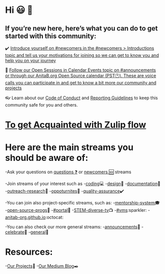 # Hi :smiley: :wave:


## If you’re new here, here’s what you can do to get started with this community:

:heavy_check_mark: [Introduce yourself on #newcomers in the #newcomers > Introductions topic and tell us your motivations for joining so we can get to know you and help you on your journey](https://anitab-org.zulipchat.com/#narrow/stream/223071-newcomers)

:calendar: [Follow our Open Sessions in Calendar Events topic on #announcements or through our AnitaB.org Open Source calendar (PST:clock1:). These are voice calls you can participate in and get to know a bit more our community and projects](https://calendar.google.com/calendar/embed?src=sh10tv3mtfve62somg9nngp9tg%40group.calendar.google.com&ctz=America/Los_Angeles)

:eyeglasses: Learn about our [Code of Conduct](https://github.com/anitab-org/anitab-org.github.io/blob/develop/docs/code_of_conduct.md) and [Reporting Guidelines](https://github.com/anitab-org/anitab-org.github.io/blob/develop/docs/reporting_guidelines.md) to keep this community safe for you and others.

# [To get Acquainted with Zulip flow](https://zulipchat.com/help/getting-started-with-zulip)  

# Here are the main streams you should be aware of:

-Ask your questions  on [questions :question:](https://anitab-org.zulipchat.com/#narrow/stream/223070-questions) or [newcomers :new:](https://anitab-org.zulipchat.com/#narrow/stream/223071-newcomers) streams 
    
-Join streams of your interest such as 
        -[coding](https://anitab-org.zulipchat.com/#narrow/stream/216321-coding):computer:
        -[design](https://anitab-org.zulipchat.com/#narrow/stream/216323-design):art:
        -[documentation](https://anitab-org.zulipchat.com/#narrow/stream/216326-documentatio):notebook_with_decorative_cover:
        -[outreach-research](https://anitab-org.zulipchat.com/#narrow/stream/216324-outreach-research):microscope:
        -[oppoturnites](https://anitab-org.zulipchat.com/#narrow/stream/223069-opportunities):stars:
        -[quality-assurance](https://anitab-org.zulipchat.com/#narrow/stream/216325-quality-assurance):heavy_check_mark:

-You can join also project-specific streams, such as: 
    -[mentorship-system](https://anitab-org.zulipchat.com/#narrow/stream/222534-mentorship-system):mortar_board:
    -[open-source-progs](https://anitab-org.zulipchat.com/#narrow/stream/237907-open-source-progs):confetti_ball:
    -[#portal](https://anitab-org.zulipchat.com/#narrow/stream/222540-portal):tada:
    -[STEM-diverse-tv](https://anitab-org.zulipchat.com/#narrow/stream/225705-STEM-diverse-tv):tv:
    -[#vms](https://anitab-org.zulipchat.com/#narrow/stream/222539-vms:):sparkler:
    -[anitab-org.github.io](https://anitab-org.zulipchat.com/#narrow/stream/235478-anitab-org.2Egithub.2Eio):octocat:

   
-You can also check our more general streams:
    -[announcements](https://anitab-org.zulipchat.com/#narrow/stream/213491-announcements):microphone:
    -[celebrate](https://anitab-org.zulipchat.com/#narrow/stream/223068-celebrate):sparkler:
    -[general](https://anitab-org.zulipchat.com/#narrow/stream/212722-general):newspaper:


# Resources:
-[Our Projects](https://github.com/anitab-org):space_invader:
-[Our Medium Blog](https://medium.com/anitab-org-open-source):black_nib:

